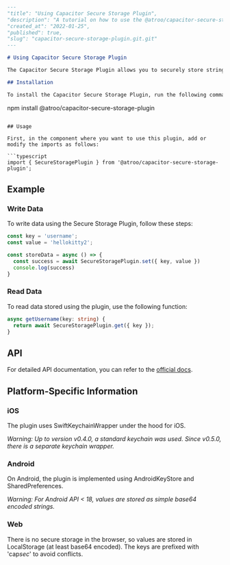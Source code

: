 ```md
---
"title": "Using Capacitor Secure Storage Plugin",
"description": "A tutorial on how to use the @atroo/capacitor-secure-storage-plugin package for storing string values securely on iOS and Android using Capacitor 3.",
"created_at": "2022-01-25",
"published": true,
"slug": "capacitor-secure-storage-plugin.git.git"
---

# Using Capacitor Secure Storage Plugin

The Capacitor Secure Storage Plugin allows you to securely store string values on both iOS and Android using Capacitor 3. This tutorial will guide you through the installation, usage, and example scenarios of this plugin.

## Installation

To install the Capacitor Secure Storage Plugin, run the following command in your project directory:

```
npm install @atroo/capacitor-secure-storage-plugin
```

## Usage

First, in the component where you want to use this plugin, add or modify the imports as follows:

```typescript
import { SecureStoragePlugin } from '@atroo/capacitor-secure-storage-plugin';
```

## Example

### Write Data

To write data using the Secure Storage Plugin, follow these steps:

```typescript
const key = 'username';
const value = 'hellokitty2';

const storeData = async () => {
  const success = await SecureStoragePlugin.set({ key, value })
  console.log(success)
}
```

### Read Data

To read data stored using the plugin, use the following function:

```typescript
async getUsername(key: string) {
  return await SecureStoragePlugin.get({ key });
}
```

## API

For detailed API documentation, you can refer to the [official docs](./DOCS.md).

## Platform-Specific Information

### iOS

The plugin uses SwiftKeychainWrapper under the hood for iOS.

*Warning: Up to version v0.4.0, a standard keychain was used. Since v0.5.0, there is a separate keychain wrapper.*

### Android

On Android, the plugin is implemented using AndroidKeyStore and SharedPreferences.

*Warning: For Android API < 18, values are stored as simple base64 encoded strings.*

### Web

There is no secure storage in the browser, so values are stored in LocalStorage (at least base64 encoded). The keys are prefixed with 'cap*sec*' to avoid conflicts.

```

```